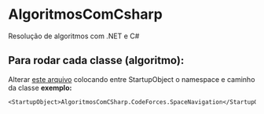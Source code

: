 # AlgoritmosComCsharp
 Resolução de algoritmos com .NET e C#
## Para rodar cada classe (algoritmo):
 Alterar [este arquivo](https://github.com/jonathan-tauan/AlgoritmosComCsharp/blob/main/AlgoritmosCsharp/AlgoritmosCsharp.csproj) colocando entre StartupObject o namespace e caminho da classe
 **exemplo:**
 ```
 <StartupObject>AlgoritmosComCSharp.CodeForces.SpaceNavigation</StartupObject>
 ```
